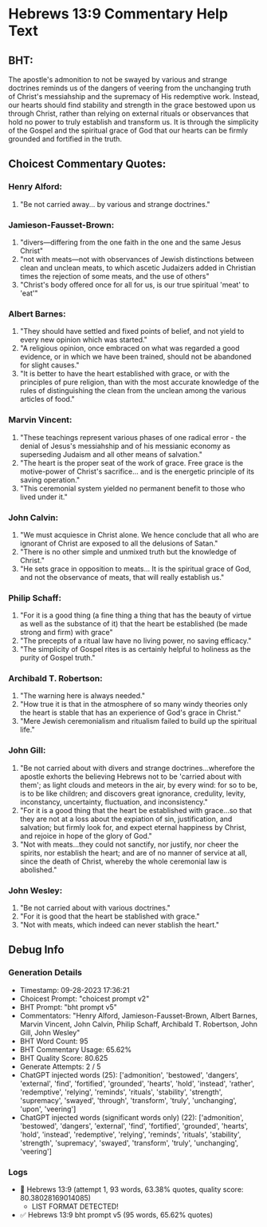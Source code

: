 # Hebrews 13:9 Commentary Help Text

## BHT:
The apostle's admonition to not be swayed by various and strange doctrines reminds us of the dangers of veering from the unchanging truth of Christ's messiahship and the supremacy of His redemptive work. Instead, our hearts should find stability and strength in the grace bestowed upon us through Christ, rather than relying on external rituals or observances that hold no power to truly establish and transform us. It is through the simplicity of the Gospel and the spiritual grace of God that our hearts can be firmly grounded and fortified in the truth.

## Choicest Commentary Quotes:
### Henry Alford:
1. "Be not carried away... by various and strange doctrines."

### Jamieson-Fausset-Brown:
1. "divers—differing from the one faith in the one and the same Jesus Christ"
2. "not with meats—not with observances of Jewish distinctions between clean and unclean meats, to which ascetic Judaizers added in Christian times the rejection of some meats, and the use of others"
3. "Christ's body offered once for all for us, is our true spiritual 'meat' to 'eat'"


### Albert Barnes:
1. "They should have settled and fixed points of belief, and not yield to every new opinion which was started."
2. "A religious opinion, once embraced on what was regarded a good evidence, or in which we have been trained, should not be abandoned for slight causes."
3. "It is better to have the heart established with grace, or with the principles of pure religion, than with the most accurate knowledge of the rules of distinguishing the clean from the unclean among the various articles of food."

### Marvin Vincent:
1. "These teachings represent various phases of one radical error - the denial of Jesus's messiahship and of his messianic economy as superseding Judaism and all other means of salvation."
2. "The heart is the proper seat of the work of grace. Free grace is the motive-power of Christ's sacrifice... and is the energetic principle of its saving operation."
3. "This ceremonial system yielded no permanent benefit to those who lived under it."

### John Calvin:
1. "We must acquiesce in Christ alone. We hence conclude that all who are ignorant of Christ are exposed to all the delusions of Satan."
2. "There is no other simple and unmixed truth but the knowledge of Christ."
3. "He sets grace in opposition to meats... It is the spiritual grace of God, and not the observance of meats, that will really establish us."

### Philip Schaff:
1. "For it is a good thing (a fine thing a thing that has the beauty of virtue as well as the substance of it) that the heart be established (be made strong and firm) with grace"
2. "The precepts of a ritual law have no living power, no saving efficacy."
3. "The simplicity of Gospel rites is as certainly helpful to holiness as the purity of Gospel truth."

### Archibald T. Robertson:
1. "The warning here is always needed."
2. "How true it is that in the atmosphere of so many windy theories only the heart is stable that has an experience of God's grace in Christ."
3. "Mere Jewish ceremonialism and ritualism failed to build up the spiritual life."

### John Gill:
1. "Be not carried about with divers and strange doctrines...wherefore the apostle exhorts the believing Hebrews not to be 'carried about with them'; as light clouds and meteors in the air, by every wind: for so to be, is to be like children; and discovers great ignorance, credulity, levity, inconstancy, uncertainty, fluctuation, and inconsistency."
2. "For it is a good thing that the heart be established with grace...so that they are not at a loss about the expiation of sin, justification, and salvation; but firmly look for, and expect eternal happiness by Christ, and rejoice in hope of the glory of God."
3. "Not with meats...they could not sanctify, nor justify, nor cheer the spirits, nor establish the heart; and are of no manner of service at all, since the death of Christ, whereby the whole ceremonial law is abolished."

### John Wesley:
1. "Be not carried about with various doctrines."
2. "For it is good that the heart be stablished with grace."
3. "Not with meats, which indeed can never stablish the heart."


## Debug Info
### Generation Details
- Timestamp: 09-28-2023 17:36:21
- Choicest Prompt: "choicest prompt v2"
- BHT Prompt: "bht prompt v5"
- Commentators: "Henry Alford, Jamieson-Fausset-Brown, Albert Barnes, Marvin Vincent, John Calvin, Philip Schaff, Archibald T. Robertson, John Gill, John Wesley"
- BHT Word Count: 95
- BHT Commentary Usage: 65.62%
- BHT Quality Score: 80.625
- Generate Attempts: 2 / 5
- ChatGPT injected words (25):
	['admonition', 'bestowed', 'dangers', 'external', 'find', 'fortified', 'grounded', 'hearts', 'hold', 'instead', 'rather', 'redemptive', 'relying', 'reminds', 'rituals', 'stability', 'strength', 'supremacy', 'swayed', 'through', 'transform', 'truly', 'unchanging', 'upon', 'veering']
- ChatGPT injected words (significant words only) (22):
	['admonition', 'bestowed', 'dangers', 'external', 'find', 'fortified', 'grounded', 'hearts', 'hold', 'instead', 'redemptive', 'relying', 'reminds', 'rituals', 'stability', 'strength', 'supremacy', 'swayed', 'transform', 'truly', 'unchanging', 'veering']

### Logs
- 🔄 Hebrews 13:9 (attempt 1, 93 words, 63.38% quotes, quality score: 80.38028169014085) 
	- LIST FORMAT DETECTED!
- ✅ Hebrews 13:9 bht prompt v5 (95 words, 65.62% quotes)